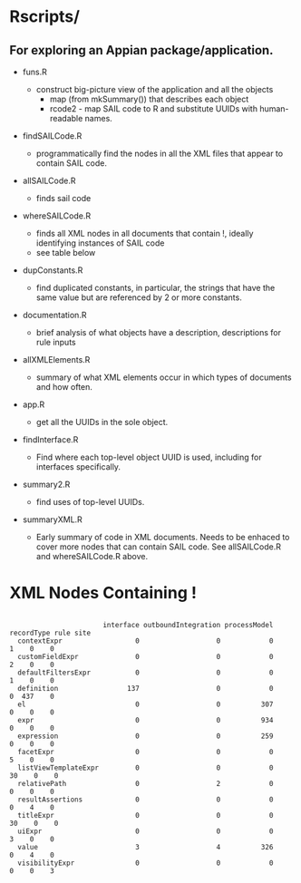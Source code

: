 # Rscripts/

## For exploring an Appian package/application.

+ funs.R
   + construct big-picture view of the application and all the objects
     + map (from mkSummary()) that describes each object
	 + rcode2 - map SAIL code to R and substitute UUIDs with human-readable names.

+ findSAILCode.R
   + programmatically find the nodes in all the XML files that appear to contain SAIL code.

+ allSAILCode.R
   + finds sail code 

+ whereSAILCode.R
   + finds all XML nodes in all documents that contain !, ideally identifying instances of SAIL code
   + see table below
   
+ dupConstants.R
   + find duplicated constants, in particular, the strings that have the same value but are
     referenced by 2 or more constants.

+ documentation.R
   + brief analysis of what objects have a description, descriptions for rule inputs 

+ allXMLElements.R
   + summary of what XML elements occur in which types of documents and how often.
   
+ app.R
   + get all the UUIDs in the sole <application> object.

+ findInterface.R
   + Find where each top-level object UUID is used, including for interfaces specifically.

+ summary2.R
   + find uses of top-level UUIDs.
   
+ summaryXML.R
   + Early summary of code in XML documents. Needs to be enhaced to cover more nodes that can
     contain SAIL code. See allSAILCode.R and whereSAILCode.R above.





# XML Nodes Containing !

```
                      
                       interface outboundIntegration processModel recordType rule site
  contextExpr                  0                   0            0          1    0    0
  customFieldExpr              0                   0            0          2    0    0
  defaultFiltersExpr           0                   0            0          1    0    0
  definition                 137                   0            0          0  437    0
  el                           0                   0          307          0    0    0
  expr                         0                   0          934          0    0    0
  expression                   0                   0          259          0    0    0
  facetExpr                    0                   0            0          5    0    0
  listViewTemplateExpr         0                   0            0         30    0    0
  relativePath                 0                   2            0          0    0    0
  resultAssertions             0                   0            0          0    4    0
  titleExpr                    0                   0            0         30    0    0
  uiExpr                       0                   0            0          3    0    0
  value                        3                   4          326          0    4    0
  visibilityExpr               0                   0            0          0    0    3
```
